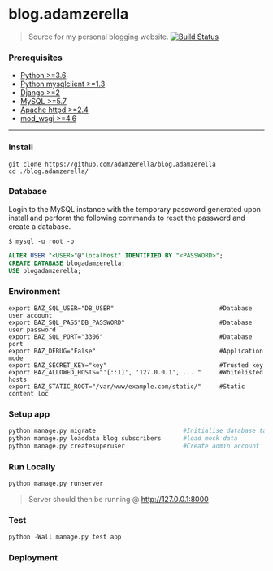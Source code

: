 # blog.adamzerella
> Source for my personal blogging website.
[![Build Status](https://travis-ci.org/adamzerella/blog.adamzerella.svg?branch=master)](https://travis-ci.org/adamzerella/blog.adamzerella)

### Prerequisites
*   [Python >=3.6](https://www.python.org/downloads/)
*   [Python mysqlclient >=1.3](https://pypi.python.org/pypi/mysqlclient)
*   [Django >=2](https://www.djangoproject.com/download/)
*   [MySQL >=5.7](https://dev.mysql.com/downloads/mysql/)
*   [Apache httpd >=2.4](https://httpd.apache.org/)
*   [mod_wsgi >=4.6](http://modwsgi.readthedocs.io/en/develop/installation.html)
---

### Install
```git
git clone https://github.com/adamzerella/blog.adamzerella
cd ./blog.adamzerella/
```

### Database
Login to the MySQL instance with the temporary password generated upon install and perform the following commands to reset the password and create a database.
```shell
$ mysql -u root -p
```

```sql
ALTER USER "<USER>"@"localhost" IDENTIFIED BY "<PASSWORD>";
CREATE DATABASE blogadamzerella;
USE blogadamzerella;
```

### Environment
```shell
export BAZ_SQL_USER="DB_USER"                             #Database user account
export BAZ_SQL_PASS"DB_PASSWORD"                          #Database user password
export BAZ_SQL_PORT="3306"                                #Database port
export BAZ_DEBUG="False"                                  #Application mode
export BAZ_SECRET_KEY="key"                               #Trusted key
export BAZ_ALLOWED_HOSTS="'[::1]', '127.0.0.1', ... "     #Whitelisted hosts
export BAZ_STATIC_ROOT="/var/www/example.com/static/"     #Static content loc
```

### Setup app
```python
python manage.py migrate                        #Initialise database tables
python manage.py loaddata blog subscribers      #load mock data
python manage.py createsuperuser                #Create admin account
```

### Run Locally
```python
python manage.py runserver
```
> Server should then be running @ http://127.0.0.1:8000

### Test
```python
python -Wall manage.py test app
```

### Deployment
```
```
